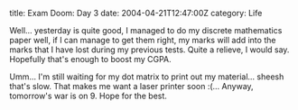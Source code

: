 title: Exam Doom: Day 3
date: 2004-04-21T12:47:00Z
category: Life

Well… yesterday is quite good, I managed to do my discrete mathematics paper well, if I can manage to get them right, my marks will add into the marks that I have lost during my previous tests. Quite a relieve, I would say. Hopefully that's enough to boost my CGPA.

Umm… I'm still waiting for my dot matrix to print out my material… sheesh that's slow. That makes me want a laser printer soon :(… Anyway, tomorrow's war is on 9. Hope for the best.
